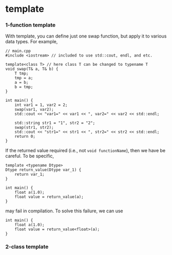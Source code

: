 # template
### 1-function template
With template, you can define just one swap function, but apply it to various data types. For example, 
```
// main.cpp
#include <iostream> // included to use std::cout, endl, and etc.

template<class T> // here class T can be changed to typename T
void swap(T& a, T& b) {
	T tmp;
	tmp = a;
	a = b;
	b = tmp;
}

int main() {
	int var1 = 1, var2 = 2;
	swap(var1, var2);
	std::cout << "var1=" << var1 << ", var2=" << var2 << std::endl;

	std::string str1 = "1", str2 = "2";
	swap(str1, str2);
	std::cout << "str1=" << str1 << ", str2=" << str2 << std::endl;
	return 0;
}
```

If the returned value required (i.e., not `void functionName`), then we have be careful. To be specific, 
```
template <typename Dtype>
Dtype return_value(Dtype var_1) {
	return var_1;
}

int main() {
	float a(1.0);
	float value = return_value(a);
}
```
may fail in compilation. To solve this failure, we can use
```
int main() {
	float a(1.0);
	float value = return_value<float>(a);
}
```
### 2-class template